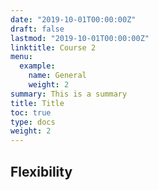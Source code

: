 ```yaml
---
date: "2019-10-01T00:00:00Z"
draft: false
lastmod: "2019-10-01T00:00:00Z"
linktitle: Course 2
menu:
  example:
    name: General
    weight: 2
summary: This is a summary
title: Title
toc: true
type: docs
weight: 2
---
```


## Flexibility
